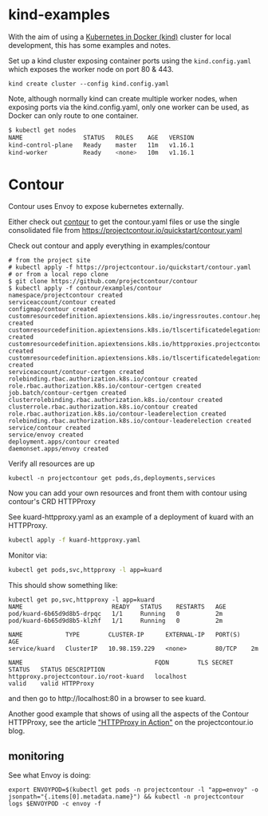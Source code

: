 # kind-examples

With the aim of using a [Kubernetes in Docker (kind)](https://kind.sigs.k8s.io/docs/user/quick-start/) cluster for local development, this has some examples and notes.


Set up a kind cluster exposing container ports using the `kind.config.yaml` which exposes the worker node on port 80 & 443.

```
kind create cluster --config kind.config.yaml
```

Note, although normally kind can create multiple worker nodes, when exposing ports via the kind.config.yaml, only one worker can be used, as Docker can only route to one container.

```bash
$ kubectl get nodes
NAME                 STATUS   ROLES    AGE   VERSION
kind-control-plane   Ready    master   11m   v1.16.1
kind-worker          Ready    <none>   10m   v1.16.1
```


# Contour

Contour uses Envoy to expose kubernetes externally.

Either check out [contour](https://github.com/projectcontour/contour) to get the contour.yaml files or use the single consolidated file from https://projectcontour.io/quickstart/contour.yaml

Check out contour and apply everything in examples/contour

```
# from the project site
# kubectl apply -f https://projectcontour.io/quickstart/contour.yaml
# or from a local repo clone
$ git clone https://github.com/projectcontour/contour
$ kubectl apply -f contour/examples/contour
namespace/projectcontour created
serviceaccount/contour created
configmap/contour created
customresourcedefinition.apiextensions.k8s.io/ingressroutes.contour.heptio.com created
customresourcedefinition.apiextensions.k8s.io/tlscertificatedelegations.contour.heptio.com created
customresourcedefinition.apiextensions.k8s.io/httpproxies.projectcontour.io created
customresourcedefinition.apiextensions.k8s.io/tlscertificatedelegations.projectcontour.io created
serviceaccount/contour-certgen created
rolebinding.rbac.authorization.k8s.io/contour created
role.rbac.authorization.k8s.io/contour-certgen created
job.batch/contour-certgen created
clusterrolebinding.rbac.authorization.k8s.io/contour created
clusterrole.rbac.authorization.k8s.io/contour created
role.rbac.authorization.k8s.io/contour-leaderelection created
rolebinding.rbac.authorization.k8s.io/contour-leaderelection created
service/contour created
service/envoy created
deployment.apps/contour created
daemonset.apps/envoy created
```

Verify all resources are up

```
kubectl -n projectcontour get pods,ds,deployments,services
```

Now you can add your own resources and front them with contour using contour's CRD HTTPProxy

See kuard-httpproxy.yaml as an example of a deployment of kuard with an HTTPProxy.

```bash
kubectl apply -f kuard-httpproxy.yaml
```

Monitor via:

```bash
kubectl get pods,svc,httpproxy -l app=kuard
```

This should show something like:

```
kubectl get po,svc,httpproxy -l app=kuard
NAME                         READY   STATUS    RESTARTS   AGE
pod/kuard-6b65d9d8b5-drpqc   1/1     Running   0          2m
pod/kuard-6b65d9d8b5-klzhf   1/1     Running   0          2m

NAME            TYPE        CLUSTER-IP      EXTERNAL-IP   PORT(S)   AGE
service/kuard   ClusterIP   10.98.159.229   <none>        80/TCP    2m

NAME                                     FQDN        TLS SECRET   STATUS   STATUS DESCRIPTION
httpproxy.projectcontour.io/root-kuard   localhost                valid    valid HTTPProxy
```

and then go to http://localhost:80 in a browser to see kuard.

Another good example that shows of using all the aspects of the Contour HTTPProxy, see the article ["HTTPProxy in Action"](https://projectcontour.io/httpproxy-in-action/) on the projectcontour.io blog.

## monitoring

See what Envoy is doing:

```
export ENVOYPOD=$(kubectl get pods -n projectcontour -l "app=envoy" -o jsonpath="{.items[0].metadata.name}") && kubectl -n projectcontour logs $ENVOYPOD -c envoy -f
```